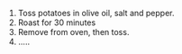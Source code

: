 1. Toss potatoes in olive oil, salt and pepper. 
2. Roast for 30 minutes
3. Remove from oven, then toss.
4. .....